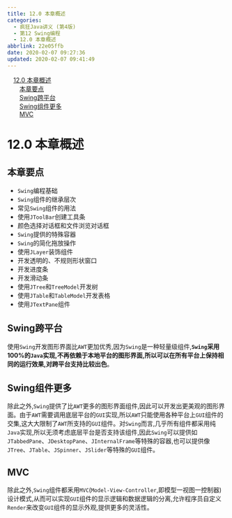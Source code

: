 ```yaml
---
title: 12.0 本章概述
categories:
  - 疯狂Java讲义 (第4版)
  - 第12 Swing编程
  - 12.0 本章概述
abbrlink: 22e05ffb
date: 2020-02-07 09:27:36
updated: 2020-02-07 09:41:49
---
```

<div id='my_toc'><a href="/JavaReadingNotes/null/#12-0-本章概述" class="header_1">12.0 本章概述</a>&nbsp;<br><a href="/JavaReadingNotes/null/#本章要点" class="header_2">本章要点</a>&nbsp;<br><a href="/JavaReadingNotes/null/#Swing跨平台" class="header_2">Swing跨平台</a>&nbsp;<br><a href="/JavaReadingNotes/null/#Swing组件更多" class="header_2">Swing组件更多</a>&nbsp;<br><a href="/JavaReadingNotes/null/#MVC" class="header_2">MVC</a>&nbsp;<br></div>
<style>.header_1{margin-left: 1em;}.header_2{margin-left: 2em;}.header_3{margin-left: 3em;}.header_4{margin-left: 4em;}.header_5{margin-left: 5em;}.header_6{margin-left: 6em;}</style>
<!--more-->
<script>if (navigator.platform.search('arm')==-1){document.getElementById('my_toc').style.display = 'none';}var e,p = document.getElementsByTagName('p');while (p.length>0) {e = p[0];e.parentElement.removeChild(e);}</script>

<!--end-->
# 12.0 本章概述
## 本章要点
- `Swing`编程基础
- `Swing`组件的继承层次
- 常见`Swing`组件的用法
- 使用`JToolBar`创建工具条
- 颜色选择对话框和文件浏览对话框
- `Swing`提供的特殊容器
- `Swing`的简化拖放操作
- 使用`JLayer`装饰组件
- 开发透明的、不规则形状窗口
- 开发进度条
- 开发滑动条
- 使用`JTree`和`TreeModel`开发树
- 使用`JTable`和`TableModel`开发表格
- 使用`JTextPane`组件

## Swing跨平台
使用`Swing`开发图形界面比`AWT`更加优秀,因为`Swing`是一种轻量级组件,**`Swing`采用100%的`Java`实现,不再依赖于本地平台的图形界面,所以可以在所有平台上保持相同的运行效果,对跨平台支持比较出色**。
## Swing组件更多
除此之外,`Swing`提供了比`AWT`更多的图形界面组件,因此可以开发出更美观的图形界面。由于`AWT`需要调用底层平台的`GUI`实现,所以`AWT`只能使用各种平台上`GUI`组件的交集,这大大限制了`AWT`所支持的`GUI`组件。对`Swing`而言,几乎所有组件都采用纯`Java`实现,所以无须考虑底层平台是否支持该组件,因此`Swing`可以提供如`JTabbedPane`、`JDesktopPane`、`JInternalFrame`等特殊的容器,也可以提供像`JTree`、`JTable`、`JSpinner`、`JSlider`等特殊的`GUI`组件。
## MVC
除此之外,`Swing`组件都釆用`MVC`(`Model-View-Controller`,即模型一视图一控制器)设计模式,从而可以实现`GUI`组件的显示逻辑和数据逻辑的分离,允许程序员自定义`Render`来改变`GUI`组件的显示外观,提供更多的灵活性。
